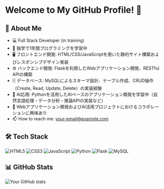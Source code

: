 # Welcome to My GitHub Profile! 👋

## 🚀 About Me
- 💻 Full Stack Developer (in training)
- 🌱 独学で1年間プログラミングを学習中  
- 🖥️ フロントエンド開発: HTML/CSS/JavaScriptを用いた静的サイト構築およびレスポンシブデザイン実装  
- ⚙️ バックエンド開発: Flaskを利用したWebアプリケーション開発、RESTful APIの構築  
- 🗄️ データベース: MySQLによるスキーマ設計、テーブル作成、CRUD操作（Create, Read, Update, Delete）の実装経験  
- 🤖 AI応用: Pythonを活用したAIベースのアプリケーション開発を学習中（自然言語処理・データ分析・推論APIの実装など）  
- 👯 Webアプリケーション開発およびAI活用プロジェクトにおけるコラボレーションに興味あり  
- 📫 How to reach me: your-email@example.com  

## 🛠️ Tech Stack
![HTML5](https://img.shields.io/badge/-HTML5-E34F26?logo=html5&logoColor=white)
![CSS3](https://img.shields.io/badge/-CSS3-1572B6?logo=css3&logoColor=white)
![JavaScript](https://img.shields.io/badge/-JavaScript-F7DF1E?logo=javascript&logoColor=black)
![Python](https://img.shields.io/badge/-Python-3776AB?logo=python&logoColor=white)
![Flask](https://img.shields.io/badge/-Flask-000000?logo=flask&logoColor=white)
![MySQL](https://img.shields.io/badge/-MySQL-4479A1?logo=mysql&logoColor=white)

## 📊 GitHub Stats
![Your GitHub stats](https://github-readme-stats.vercel.app/api?username=yourusername&show_icons=true&theme=radical)
